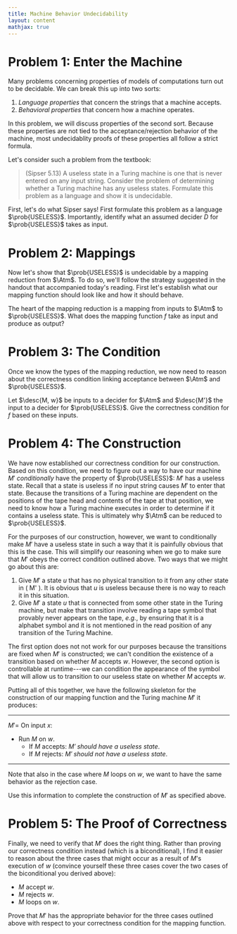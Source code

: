 ```yaml
---
title: Machine Behavior Undecidability
layout: content
mathjax: true
---
```


$$
\newcommand{\prob}[1]{\mathsf{#1}}
\newcommand{\Atm}{A_\mathsf{TM}}
\newcommand{\desc}[1]{\langle #1 \rangle}
$$

# Problem 1: Enter the Machine

Many problems concerning properties of models of computations turn out to be
decidable.  We can break this up into two sorts:

1.  _Language properties_ that concern the strings that a machine accepts.
2.  _Behavioral properties_ that concern how a machine operates.

In this problem, we will discuss properties of the second sort.
Because these properties are not tied to the acceptance/rejection behavior of the machine, most undecidablity proofs of these properties all follow a strict formula.

Let's consider such a problem from the textbook:

> (Sipser 5.13) A useless state in a Turing machine is one that is never entered on any input string.
> Consider the problem of determining whether a Turing machine has any useless states.
> Formulate this problem as a language and show it is undecidable.

First, let's do what Sipser says!
First formulate this problem as a language $\prob{USELESS}$.
Importantly, identify what an assumed decider $D$ for $\prob{USELESS}$ takes as input.

# Problem 2: Mappings

Now let's show that $\prob{USELESS}$ is undecidable by a mapping reduction from $\Atm$.
To do so, we'll follow the strategy suggested in the handout that accompanied today's reading.
First let's establish what our mapping function should look like and how it should behave.

The heart of the mapping reduction is a mapping from inputs to $\Atm$ to $\prob{USELESS}$.
What does the mapping function $f$ take as input and  produce as output?

# Problem 3: The Condition

Once we know the types of the mapping reduction, we now need to reason about the correctness condition linking acceptance between $\Atm$ and $\prob{USELESS}$.

Let $\desc{M, w}$ be inputs to a decider for $\Atm$ and $\desc{M'}$ the input to a decider for $\prob{USELESS}$.
Give the correctness condition for $f$ based on these inputs.

# Problem 4: The Construction

We have now established our correctness condition for our construction.
Based on this condition, we need to figure out a way to have our machine $M'$ _conditionally_ have the property of $\prob{USELESS}$: $M'$ has a useless state.
Recall that a state is useless if no input string causes $M'$ to enter that state.
Because the transitions of a Turing machine are dependent on the positions of the tape head and contents of the tape at that position, we need to know how a Turing machine executes in order to determine if it contains a useless state.
This is ultimately why $\Atm$ can be reduced to $\prob{USELESS}$.

For the purposes of our construction, however, we want to conditionally make $M'$ have a useless state in such a way that it is painfully obvious that this is the case.
This will simplify our reasoning when we go to make sure that $M'$ obeys the correct condition outlined above.
Two ways that we might go about this are:

1.  Give $M'$ a state $u$ that has no physical transition to it from any other state in \( M' \).
    It is obvious that $u$ is useless because there is no way to reach it in this situation.
2.  Give $M'$ a state $u$ that is connected from some other state in the Turing machine, but make that transition involve reading a tape symbol that provably never appears on the tape, _e.g._, by ensuring that it is a alphabet symbol and it is not mentioned in the read position of any transition of the Turing Machine.

The first option does not not work for our purposes because the transitions are fixed when $M'$ is constructed; we can't condition the existence of a transition based on whether $M$ accepts $w$.
However, the second option is controllable at runtime---we can condition the appearance of the symbol that will allow us to transition to our useless state on whether $M$ accepts $w$.

Putting all of this together, we have the following skeleton for the construction of our mapping function and the Turing machine $M'$ it produces:

---

$M' =$ On input $x$:

+   Run $M$ on $w$.
    -   If $M$ accepts: _$M'$ should have a useless state_.
    -   If $M$ rejects: _$M'$ should not have a useless state_.

---

Note that also in the case where $M$ loops on $w$, we want to have the same behavior as the rejection case.

Use this information to complete the construction of $M'$ as specified above.

# Problem 5: The Proof of Correctness

Finally, we need to verify that $M'$ does the right thing.
Rather than proving our correctness condition instead (which is a biconditional), I find it easier to reason about the three cases that might occur as a result of $M$'s execution of $w$ (convince yourself these three cases cover the two cases of the biconditional you derived above):

+   $M$ accept $w$.
+   $M$ rejects $w$.
+   $M$ loops on $w$.

Prove that $M'$ has the appropriate behavior for the three cases outlined above with respect to your correctness condition for the mapping function.
